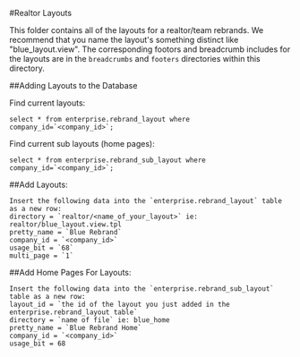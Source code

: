 #Realtor Layouts


This folder contains all of the layouts for a realtor/team rebrands. We recommend that you name the layout's something distinct like "blue_layout.view".
The corresponding footors and breadcrumb includes for the layouts are in the `breadcrumbs` and `footers` directories within this directory.

##Adding Layouts to the Database

Find current layouts:

	select * from enterprise.rebrand_layout where company_id=`<company_id>`;

Find current sub layouts (home pages):
	
	select * from enterprise.rebrand_sub_layout where company_id=`<company_id>`;

##Add Layouts:
	
	Insert the following data into the `enterprise.rebrand_layout` table as a new row:
	directory = `realtor/<name_of_your_layout>` ie: realtor/blue_layout.view.tpl
	pretty_name = `Blue Rebrand`
	company_id = `<company_id>`
	usage_bit = `68`
	multi_page = `1`

##Add Home Pages For Layouts:

	Insert the following data into the `enterprise.rebrand_sub_layout` table as a new row:
	layout_id = `the id of the layout you just added in the enterprise.rebrand_layout table`
	directory = `name of file` ie: blue_home
	pretty_name = `Blue Rebrand Home`
	company_id = `<company_id>`
	usage_bit = 68